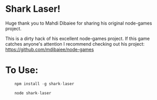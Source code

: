 # Shark Laser!

Huge thank you to Mahdi Dibaiee for sharing his original node-games project.

This is a dirty hack of his excellent node-games project.
If this game catches anyone's attention I recommend checking out his project: https://github.com/mdibaiee/node-games

# To Use:
``` javascript
    npm install -g shark-laser

    node shark-laser
```